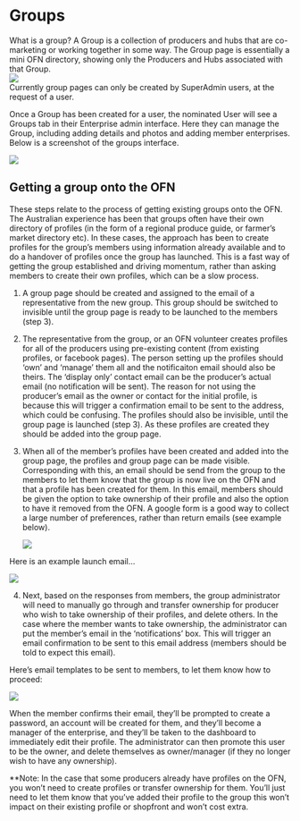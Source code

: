 # Groups

What is a group? A Group is a collection of producers and hubs that are co-marketing or working together in some way. The Group page is essentially a mini OFN directory, showing only the Producers and Hubs associated with that Group.  
![](https://community.openfoodnetwork.org/uploads/default/original/1X/17e40fb2f2c66c6be4bc33b7f045fa53fb5fe183.png)  
Currently group pages can only be created by SuperAdmin users, at the request of a user. 

Once a Group has been created for a user, the nominated User will see a Groups tab in their Enterprise admin interface. Here they can manage the Group, including adding details and photos and adding member enterprises. Below is a screenshot of the groups interface.

![](https://community.openfoodnetwork.org/uploads/default/original/1X/8aa06009ac283d7e4ac6b2b3dd1f4478b6511703.png)

## Getting a group onto the OFN

These steps relate to the process of getting existing groups onto the OFN. The Australian experience has been that groups often have their own directory of profiles \(in the form of a regional produce guide, or farmer’s market directory etc\). In these cases, the approach has been to create profiles for the group’s members using information already available and to do a handover of profiles once the group has launched. This is a fast way of getting the group established and driving momentum, rather than asking members to create their own profiles, which can be a slow process.

1. A group page should be created and assigned to the email of a representative from the new group. This group should be switched to invisible until the group page is ready to be launched to the members \(step 3\).

2. The representative from the group, or an OFN volunteer creates profiles for all of the producers using pre-existing content \(from existing profiles, or facebook pages\). The person setting up the profiles should ‘own’ and ‘manage’ them all and the notificaiton email should also be theirs. The ‘display only’ contact email can be the producer’s actual email \(no notification will be sent\). The reason for not using the producer’s email as the owner or contact for the initial profile, is because this will trigger a confirmation email to be sent to the address, which could be confusing. The profiles should also be invisible, until the group page is launched \(step 3\). As these profiles are created they should be added into the group page.

3. When all of the member’s profiles have been created and added into the group page, the profiles and group page can be made visible. Corresponding with this, an email should be send from the group to the members to let them know that the group is now live on the OFN and that a profile has been created for them. In this email, members should be given the option to take ownership of their profile and also the option to have it removed from the OFN. A google form is a good way to collect a large number of preferences, rather than return emails \(see example below\).  


   [![](https://community.openfoodnetwork.org/uploads/default/optimized/1X/eafb04f37070198db64a9d91283270e90a941c28_1_419x500.png)](https://community.openfoodnetwork.org/uploads/default/original/1X/eafb04f37070198db64a9d91283270e90a941c28.png)

Here is an example launch email…  


[![](https://community.openfoodnetwork.org/uploads/default/optimized/1X/b1e16f47be71ec057e7c8364524075e6b48ece8a_1_445x500.png)](https://community.openfoodnetwork.org/uploads/default/original/1X/b1e16f47be71ec057e7c8364524075e6b48ece8a.png)

  
4. Next, based on the responses from members, the group administrator will need to manually go through and transfer ownership for producer who wish to take ownership of their profiles, and delete others. In the case where the member wants to take ownership, the administrator can put the member’s email in the ‘notifications’ box. This will trigger an email confirmation to be sent to this email address \(members should be told to expect this email\).



Here’s email templates to be sent to members, to let them know how to proceed:  


[![](https://community.openfoodnetwork.org/uploads/default/optimized/1X/c1572cd3d2b357dbe2c7fb4d485013f4520ba959_1_547x500.png)](https://community.openfoodnetwork.org/uploads/default/original/1X/c1572cd3d2b357dbe2c7fb4d485013f4520ba959.png)



When the member confirms their email, they’ll be prompted to create a password, an account will be created for them, and they’ll become a manager of the enterprise, and they’ll be taken to the dashboard to immediately edit their profile. The administrator can then promote this user to be the owner, and delete themselves as owner/manager \(if they no longer wish to have any ownership\).

\*\*Note: In the case that some producers already have profiles on the OFN, you won’t need to create profiles or transfer ownership for them. You’ll just need to let them know that you’ve added their profile to the group this won’t impact on their existing profile or shopfront and won’t cost extra.



